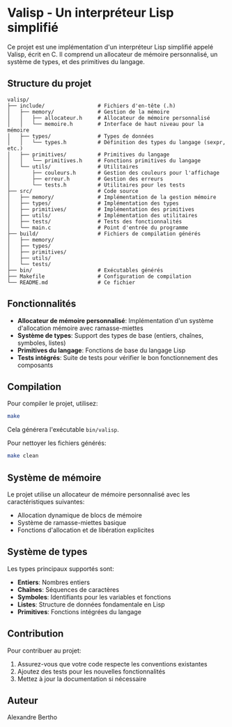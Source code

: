 # Valisp - Un interpréteur Lisp simplifié

Ce projet est une implémentation d'un interpréteur Lisp simplifié appelé Valisp, écrit en C. Il comprend un allocateur de mémoire personnalisé, un système de types, et des primitives du langage.

## Structure du projet

```
valisp/
├── include/                 # Fichiers d'en-tête (.h)
│   ├── memory/              # Gestion de la mémoire
│   │   ├── allocateur.h     # Allocateur de mémoire personnalisé
│   │   └── memoire.h        # Interface de haut niveau pour la mémoire
│   ├── types/               # Types de données
│   │   └── types.h          # Définition des types du langage (sexpr, etc.)
│   ├── primitives/          # Primitives du langage
│   │   └── primitives.h     # Fonctions primitives du langage
│   └── utils/               # Utilitaires
│       ├── couleurs.h       # Gestion des couleurs pour l'affichage
│       ├── erreur.h         # Gestion des erreurs
│       └── tests.h          # Utilitaires pour les tests
├── src/                     # Code source
│   ├── memory/              # Implémentation de la gestion mémoire
│   ├── types/               # Implémentation des types
│   ├── primitives/          # Implémentation des primitives
│   ├── utils/               # Implémentation des utilitaires
│   ├── tests/               # Tests des fonctionnalités
│   └── main.c               # Point d'entrée du programme
├── build/                   # Fichiers de compilation générés
│   ├── memory/
│   ├── types/
│   ├── primitives/
│   ├── utils/
│   └── tests/
├── bin/                     # Exécutables générés
├── Makefile                 # Configuration de compilation
└── README.md                # Ce fichier
```

## Fonctionnalités

- **Allocateur de mémoire personnalisé**: Implémentation d'un système d'allocation mémoire avec ramasse-miettes
- **Système de types**: Support des types de base (entiers, chaînes, symboles, listes)
- **Primitives du langage**: Fonctions de base du langage Lisp
- **Tests intégrés**: Suite de tests pour vérifier le bon fonctionnement des composants

## Compilation

Pour compiler le projet, utilisez:

```bash
make
```

Cela générera l'exécutable `bin/valisp`.

Pour nettoyer les fichiers générés:

```bash
make clean
```

## Système de mémoire

Le projet utilise un allocateur de mémoire personnalisé avec les caractéristiques suivantes:
- Allocation dynamique de blocs de mémoire
- Système de ramasse-miettes basique
- Fonctions d'allocation et de libération explicites

## Système de types

Les types principaux supportés sont:
- **Entiers**: Nombres entiers
- **Chaînes**: Séquences de caractères
- **Symboles**: Identifiants pour les variables et fonctions
- **Listes**: Structure de données fondamentale en Lisp
- **Primitives**: Fonctions intégrées du langage

## Contribution

Pour contribuer au projet:
1. Assurez-vous que votre code respecte les conventions existantes
2. Ajoutez des tests pour les nouvelles fonctionnalités
3. Mettez à jour la documentation si nécessaire

## Auteur

Alexandre Bertho
